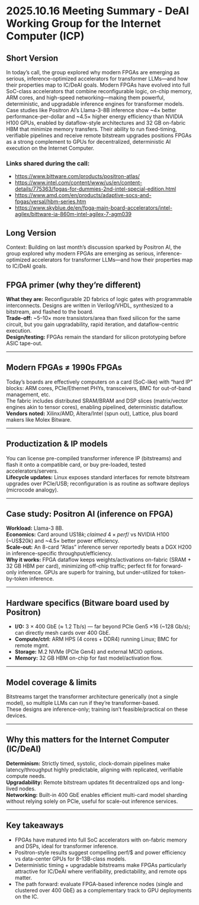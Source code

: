 # 2025.10.16 Meeting Summary - DeAI Working Group for the Internet Computer (ICP)

## Short Version
In today’s call, the group explored why modern FPGAs are emerging as serious, inference-optimized accelerators for transformer LLMs—and how their properties map to IC/DeAI goals. Modern FPGAs have evolved into full SoC-class accelerators that combine reconfigurable logic, on-chip memory, ARM cores, and high-speed networking—making them powerful, deterministic, and upgradable inference engines for transformer models. Case studies like Positron AI’s Llama-3-8B inference show ~4× better performance-per-dollar and ~4.5× higher energy efficiency than NVIDIA H100 GPUs, enabled by dataflow-style architectures and 32 GB on-fabric HBM that minimize memory transfers. Their ability to run fixed-timing, verifiable pipelines and receive remote bitstream upgrades positions FPGAs as a strong complement to GPUs for decentralized, deterministic AI execution on the Internet Computer.

### Links shared during the call:
* https://www.bittware.com/products/positron-atlas/
* https://www.intel.com/content/www/us/en/content-details/775363/fpgas-for-dummies-2nd-intel-special-edition.html
* https://www.amd.com/en/products/adaptive-socs-and-fpgas/versal/hbm-series.htm
* https://www.skyblue.de/en/fpga-main-board-accelerators/intel-agilex/bittware-ia-860m-intel-agilex-7-agm039

## Long Version

Context: Building on last month’s discussion sparked by Positron AI, the group explored why modern FPGAs are emerging as serious, inference-optimized accelerators for transformer LLMs—and how their properties map to IC/DeAI goals.

## FPGA primer (why they’re different)

**What they are:** Reconfigurable 2D fabrics of logic gates with programmable interconnects. Designs are written in Verilog/VHDL, synthesized to a bitstream, and flashed to the board.  
**Trade-off:** ~5–10× more transistors/area than fixed silicon for the same circuit, but you gain upgradability, rapid iteration, and dataflow-centric execution.  
**Design/testing:** FPGAs remain the standard for silicon prototyping before ASIC tape-out.

---

## Modern FPGAs ≠ 1990s FPGAs

Today’s boards are effectively computers on a card (SoC-like) with “hard IP” blocks: ARM cores, PCIe/Ethernet PHYs, transceivers, BMC for out-of-band management, etc.  
The fabric includes distributed SRAM/BRAM and DSP slices (matrix/vector engines akin to tensor cores), enabling pipelined, deterministic dataflow.  
**Vendors noted:** Xilinx/AMD, Altera/Intel (spun out), Lattice, plus board makers like Molex Bitware.

---

## Productization & IP models

You can license pre-compiled transformer inference IP (bitstreams) and flash it onto a compatible card, or buy pre-loaded, tested accelerators/servers.  
**Lifecycle updates:** Linux exposes standard interfaces for remote bitstream upgrades over PCIe/USB; reconfiguration is as routine as software deploys (microcode analogy).

---

## Case study: Positron AI (inference on FPGA)

**Workload:** Llama-3 8B.  
**Economics:** Card around US$18k; claimed ~4× perf/$ vs NVIDIA H100 (~US$20k) and ~4.5× better power efficiency.  
**Scale-out:** An 8-card “Atlas” inference server reportedly beats a DGX H200 in inference-specific throughput/efficiency.  
**Why it works:** FPGA dataflow keeps weights/activations on-fabric (SRAM + 32 GB HBM per card), minimizing off-chip traffic; perfect fit for forward-only inference. GPUs are superb for training, but under-utilized for token-by-token inference.

---

## Hardware specifics (Bitware board used by Positron)

- **I/O:** 3 × 400 GbE (≈ 1.2 Tb/s) — far beyond PCIe Gen5 ×16 (~128 Gb/s); can directly mesh cards over 400 GbE.  
- **Compute/ctrl:** ARM HPS (4 cores + DDR4) running Linux; BMC for remote mgmt.  
- **Storage:** M.2 NVMe (PCIe Gen4) and external MCIO options.  
- **Memory:** 32 GB HBM on-chip for fast model/activation flow.

---

## Model coverage & limits

Bitstreams target the transformer architecture generically (not a single model), so multiple LLMs can run if they’re transformer-based.  
These designs are inference-only; training isn’t feasible/practical on these devices.

---

## Why this matters for the Internet Computer (IC/DeAI)

**Determinism:** Strictly timed, systolic, clock-domain pipelines make latency/throughput highly predictable, aligning with replicated, verifiable compute needs.  
**Upgradability:** Remote bitstream updates fit decentralized ops and long-lived nodes.  
**Networking:** Built-in 400 GbE enables efficient multi-card model sharding without relying solely on PCIe, useful for scale-out inference services.

---

## Key takeaways

- FPGAs have matured into full SoC accelerators with on-fabric memory and DSPs, ideal for transformer inference.  
- Positron-style results suggest compelling perf/$ and power efficiency vs data-center GPUs for 8–13B-class models.  
- Deterministic timing + upgradable bitstreams make FPGAs particularly attractive for IC/DeAI where verifiability, predictability, and remote ops matter.  
- The path forward: evaluate FPGA-based inference nodes (single and clustered over 400 GbE) as a complementary track to GPU deployments on the IC.